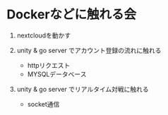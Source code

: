 # Dockerなどに触れる会

1. nextcloudを動かす

2. unity & go server でアカウント登録の流れに触れる 
   - httpリクエスト 
   - MYSQLデータベース 
  
3. unity & go server でリアルタイム対戦に触れる 
   - socket通信

